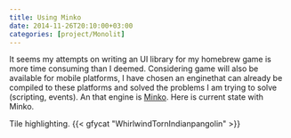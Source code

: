 ```yaml
---
title: Using Minko
date: 2014-11-26T20:10:00+03:00
categories: [project/Monolit]
---
```


It seems my attempts on writing an UI library for my homebrew game is more time consuming than I deemed. Considering game will also be available for mobile platforms, I have chosen an enginethat can already be compiled to these platforms and solved the problems I am trying to solve (scripting, events). An that engine is [Minko](http://minko.io/engine/#about). Here is current state with Minko.
<!--more-->
Tile highlighting.
{{< gfycat "WhirlwindTornIndianpangolin" >}}